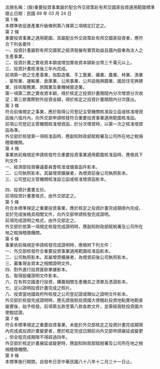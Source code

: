 法規名稱：(廢)重要投資事業屬於配合外交政策赴有邦交國家投資適用範圍標準  
廢止日期：民國 89 年 03 月 24 日  
第 1 條  
本標準依促進產業升級條例第八條第三項規定訂定之。  
第 2 條  
重要投資事業之適用範圍，其屬配合外交政策赴有邦交國家投資者，應符  
合下列各要件：  
一、投資計畫屬對有邦交國家之經濟發展有實質助益且國內股東為法人之  
生產事業。  
二、投資計畫之實收資本額或增加實收資本額新台幣三千萬元以上。  
三、投資計畫核准後三年內完成。  
前項第一款之生產事業，指製造業、手工藝業、礦業、農業、林業、漁業  
、畜牧業、運輸業、倉庫業、公用事業、公共設施興闢業、國民住宅興建  
業、技術服務業、旅館業及重機械營造業。  
第一項第二款之實收資本額，得於核定之投資計畫期間內分次增資分次收  
足；第三款實際對外投資金額，得於核定之投資計畫期間內分次匯出。  
第 3 條  
符合前條規定之事業，應於取得公司登記主管機關核准設立函或核准增資  
函後六個月內，向外交部申請核發符合重要投資事業適用範圍核准函。  
前項公司登記主管機關核准增資函，於分次增資時，以第一次之核准增資  
函為準。  
外交部於核發第一項核准函時，應副知財政部賦稅署及公司所在地之稅捐  
稽徵機關。  
第 4 條  
事業依前條規定申請核發符合重要投資事業適用範圍核准函時，應檢具下  
列文件：  
一、經濟部投資審議委員會核准或備查函件影本。  
二、公司執照影本。其屬增資擴展者，為增資前後公司執照影本。  
三、公司登記主管機關核准設立函或核准增資函影本。  


四、投資計畫書五份。  
前項投資計畫書格式，由外交部定之。  
第 5 條  
符合本標準規定之重要投資事業，應於核定之投資計畫完成期限內完成，  
並於完成後檢具相關文件，向外交部申請核發完成證明。  
前項完成證明之格式，由外交部定之。  
外交部於依第一項規定核發完成證明時，應副知財政部賦稅署及公司所在  
地之稅捐稽徵機關。  
第 6 條  
事業依前條規定申請核發完成證明時，應檢附下列文件：  
一、外交部核發符合重要投資事業適用範圍核准函影本。  
二、公司執照影本。其屬增資擴展者，為增資前後公司執照影本。  
三、募集現金資本之相關證明文件。  
四、對外進行投資匯款單據影本。  
五、取得股權證明文件影本。  
六、在有邦交國進行投資，購置相關生產機具之清單及憑證影本。  
七、足以證明投資計畫完成之照片。  
八、投資當地國政府所核發之公司登記證或類似之證明文件影本。  
外交部於核發完成證明時，應先請我駐投資國大使館赴投資地點實地勘查  
屬實後，始予核發。前項第五款至第八款各款文件，並需經我駐投資國大  
使館認證。  
第 7 條  
符合本標準規定之重要投資事業，未能於外交部核定之投資計畫完成期限  
內完成或投資計畫變更者，應於核定完成日期前向外交部申請展延或變更  
。但全程完成期限不得超過四年。  
外交部於核定計畫展延或變更時，應副知財政部賦稅署及公司所在地之稅  
捐稽徵機關。  
第 8 條  
本標準施行期間，自發布日至中華民國八十八年十二月三十一日止。  


